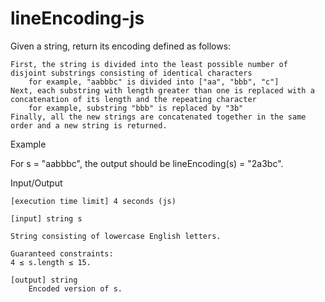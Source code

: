 # lineEncoding-js

Given a string, return its encoding defined as follows:

    First, the string is divided into the least possible number of disjoint substrings consisting of identical characters
        for example, "aabbbc" is divided into ["aa", "bbb", "c"]
    Next, each substring with length greater than one is replaced with a concatenation of its length and the repeating character
        for example, substring "bbb" is replaced by "3b"
    Finally, all the new strings are concatenated together in the same order and a new string is returned.

Example

For s = "aabbbc", the output should be
lineEncoding(s) = "2a3bc".

Input/Output

    [execution time limit] 4 seconds (js)

    [input] string s

    String consisting of lowercase English letters.

    Guaranteed constraints:
    4 ≤ s.length ≤ 15.

    [output] string
        Encoded version of s.
